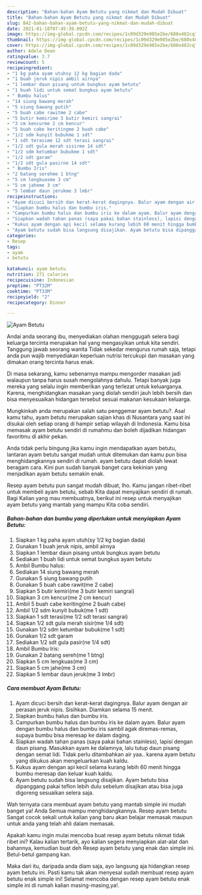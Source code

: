 ```yaml
---
description: "Bahan-bahan Ayam Betutu yang nikmat dan Mudah Dibuat"
title: "Bahan-bahan Ayam Betutu yang nikmat dan Mudah Dibuat"
slug: 842-bahan-bahan-ayam-betutu-yang-nikmat-dan-mudah-dibuat
date: 2021-01-18T07:45:39.092Z
image: https://img-global.cpcdn.com/recipes/1c09d329e985e2be/680x482cq70/ayam-betutu-foto-resep-utama.jpg
thumbnail: https://img-global.cpcdn.com/recipes/1c09d329e985e2be/680x482cq70/ayam-betutu-foto-resep-utama.jpg
cover: https://img-global.cpcdn.com/recipes/1c09d329e985e2be/680x482cq70/ayam-betutu-foto-resep-utama.jpg
author: Adele Dean
ratingvalue: 3.7
reviewcount: 5
recipeingredient:
- "1 kg paha ayam utuhsy 12 kg bagian dada"
- "1 buah jeruk nipis ambil airnya"
- "1 lembar daun pisang untuk bungkus ayam betutu"
- "1 buah lidi untuk semat bungkus ayam betutu"
- " Bumbu halus"
- "14 siung bawang merah"
- "5 siung bawang putih"
- "5 buah cabe rawitme 2 cabe"
- "5 butir kemirime 3 butir kemiri sangrai"
- "3 cm kencurme 2 cm kencur"
- "5 buah cabe keritingme 2 buah cabe"
- "1/2 sdm kunyit bubukme 1 sdt"
- "1 sdt terasime 12 sdt terasi sangrai"
- "1/2 sdt gula merah sisirme 14 sdt"
- "1/2 sdm ketumbar bubukme 1 sdt"
- "1/2 sdt garam"
- "1/2 sdt gula pasirne 14 sdt"
- " Bumbu Iris"
- "2 batang serehme 1 btng"
- "5 cm lengkuasme 3 cm"
- "5 cm jaheme 3 cm"
- "5 lembar daun jerukme 3 lmbr"
recipeinstructions:
- "Ayam dicuci bersih dan kerat-kerat dagingnya. Balur ayam dengan air perasan jeruk nipis. Sisihkan. Diamkan selama 15 menit."
- "Siapkan bumbu halus dan bumbu iris."
- "Campurkan bumbu halus dan bumbu iris ke dalam ayam. Balur ayam dengan bumbu halus dan bumbu iris sambil agak diremas-remas, supaya bumbu bisa meresap ke dalam daging."
- "Siapkan wadah tahan panas (saya pakai bahan stainless), lapisi dengan daun pisang. Masukkan ayam ke dalamnya, lalu tutup daun pisang dengan semat lidi. Tidak perlu ditambahkan air yaa.. karena ayam betutu yang dikukus akan mengeluarkan kuah kaldu."
- "Kukus ayam dengan api kecil selama kurang lebih 60 menit hingga bumbu meresap dan keluar kuah kaldu."
- "Ayam betutu sudah bisa langsung disajikan. Ayam betutu bisa dipanggang pakai teflon lebih dulu sebelum disajikan atau bisa juga digoreng sesuaikan selera saja."
categories:
- Resep
tags:
- ayam
- betutu

katakunci: ayam betutu 
nutrition: 271 calories
recipecuisine: Indonesian
preptime: "PT32M"
cooktime: "PT33M"
recipeyield: "2"
recipecategory: Dinner

---
```



![Ayam Betutu](https://img-global.cpcdn.com/recipes/1c09d329e985e2be/680x482cq70/ayam-betutu-foto-resep-utama.jpg)

Andai anda seorang ibu, menyediakan olahan menggugah selera bagi keluarga tercinta merupakan hal yang mengasyikan untuk kita sendiri. Tanggung jawab seorang  wanita Tidak sekedar mengurus rumah saja, tetapi anda pun wajib menyediakan keperluan nutrisi tercukupi dan masakan yang dimakan orang tercinta harus enak.

Di masa  sekarang, kamu sebenarnya mampu mengorder masakan jadi walaupun tanpa harus susah mengolahnya dahulu. Tetapi banyak juga mereka yang selalu ingin memberikan yang terlezat untuk keluarganya. Karena, menghidangkan masakan yang diolah sendiri jauh lebih bersih dan bisa menyesuaikan hidangan tersebut sesuai makanan kesukaan keluarga. 



Mungkinkah anda merupakan salah satu penggemar ayam betutu?. Asal kamu tahu, ayam betutu merupakan sajian khas di Nusantara yang saat ini disukai oleh setiap orang di hampir setiap wilayah di Indonesia. Kamu bisa memasak ayam betutu sendiri di rumahmu dan boleh dijadikan hidangan favoritmu di akhir pekan.

Anda tidak perlu bingung jika kamu ingin mendapatkan ayam betutu, lantaran ayam betutu sangat mudah untuk ditemukan dan kamu pun bisa menghidangkannya sendiri di rumah. ayam betutu dapat diolah lewat beragam cara. Kini pun sudah banyak banget cara kekinian yang menjadikan ayam betutu semakin enak.

Resep ayam betutu pun sangat mudah dibuat, lho. Kamu jangan ribet-ribet untuk membeli ayam betutu, sebab Kita dapat menyajikan sendiri di rumah. Bagi Kalian yang mau membuatnya, berikut ini resep untuk menyajikan ayam betutu yang mantab yang mampu Kita coba sendiri.

<!--inarticleads1-->

##### Bahan-bahan dan bumbu yang diperlukan untuk menyiapkan Ayam Betutu:

1. Siapkan 1 kg paha ayam utuh(sy 1/2 kg bagian dada)
1. Gunakan 1 buah jeruk nipis, ambil airnya
1. Siapkan 1 lembar daun pisang untuk bungkus ayam betutu
1. Sediakan 1 buah lidi untuk semat bungkus ayam betutu
1. Ambil  Bumbu halus:
1. Sediakan 14 siung bawang merah
1. Gunakan 5 siung bawang putih
1. Gunakan 5 buah cabe rawit(me 2 cabe)
1. Siapkan 5 butir kemiri(me 3 butir kemiri sangrai)
1. Siapkan 3 cm kencur(me 2 cm kencur)
1. Ambil 5 buah cabe keriting(me 2 buah cabe)
1. Ambil 1/2 sdm kunyit bubuk(me 1 sdt)
1. Siapkan 1 sdt terasi(me 1/2 sdt terasi sangrai)
1. Siapkan 1/2 sdt gula merah sisir(me 1/4 sdt)
1. Gunakan 1/2 sdm ketumbar bubuk(me 1 sdt)
1. Gunakan 1/2 sdt garam
1. Sediakan 1/2 sdt gula pasir(ne 1/4 sdt)
1. Ambil  Bumbu Iris:
1. Gunakan 2 batang sereh(me 1 btng)
1. Siapkan 5 cm lengkuas(me 3 cm)
1. Siapkan 5 cm jahe(me 3 cm)
1. Siapkan 5 lembar daun jeruk(me 3 lmbr)




<!--inarticleads2-->

##### Cara membuat Ayam Betutu:

1. Ayam dicuci bersih dan kerat-kerat dagingnya. Balur ayam dengan air perasan jeruk nipis. Sisihkan. Diamkan selama 15 menit.
1. Siapkan bumbu halus dan bumbu iris.
1. Campurkan bumbu halus dan bumbu iris ke dalam ayam. Balur ayam dengan bumbu halus dan bumbu iris sambil agak diremas-remas, supaya bumbu bisa meresap ke dalam daging.
1. Siapkan wadah tahan panas (saya pakai bahan stainless), lapisi dengan daun pisang. Masukkan ayam ke dalamnya, lalu tutup daun pisang dengan semat lidi. Tidak perlu ditambahkan air yaa.. karena ayam betutu yang dikukus akan mengeluarkan kuah kaldu.
1. Kukus ayam dengan api kecil selama kurang lebih 60 menit hingga bumbu meresap dan keluar kuah kaldu.
1. Ayam betutu sudah bisa langsung disajikan. Ayam betutu bisa dipanggang pakai teflon lebih dulu sebelum disajikan atau bisa juga digoreng sesuaikan selera saja.




Wah ternyata cara membuat ayam betutu yang mantab simple ini mudah banget ya! Anda Semua mampu menghidangkannya. Resep ayam betutu Sangat cocok sekali untuk kalian yang baru akan belajar memasak maupun untuk anda yang telah ahli dalam memasak.

Apakah kamu ingin mulai mencoba buat resep ayam betutu nikmat tidak ribet ini? Kalau kalian tertarik, ayo kalian segera menyiapkan alat-alat dan bahannya, kemudian buat deh Resep ayam betutu yang enak dan simple ini. Betul-betul gampang kan. 

Maka dari itu, daripada anda diam saja, ayo langsung aja hidangkan resep ayam betutu ini. Pasti kamu tak akan menyesal sudah membuat resep ayam betutu enak simple ini! Selamat mencoba dengan resep ayam betutu enak simple ini di rumah kalian masing-masing,ya!.

